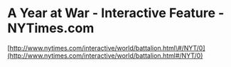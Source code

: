<!--
id: 939915949
link: http://tumblr.atmos.org/post/939915949/a-year-at-war-interactive-feature-nytimes-com
slug: a-year-at-war-interactive-feature-nytimes-com
date: Wed Aug 11 2010 19:06:38 GMT-0700 (PDT)
publish: 2010-08-011
tags: 
title: A Year at War - Interactive Feature - NYTimes.com
-->


A Year at War - Interactive Feature - NYTimes.com
=================================================

[http://www.nytimes.com/interactive/world/battalion.html\#/NYT/0](http://www.nytimes.com/interactive/world/battalion.html#/NYT/0)


